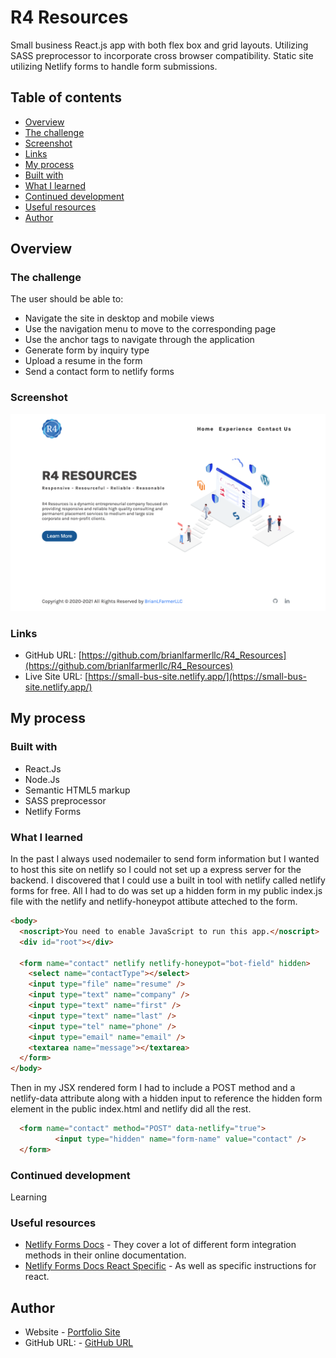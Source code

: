 # R4 Resources

Small business React.js app with both flex box and grid layouts. Utilizing SASS preprocessor to incorporate cross browser compatibility. Static site utilizing Netlify forms to handle form submissions.

## Table of contents

- [Overview](#overview)
- [The challenge](#the-challenge)
- [Screenshot](#screenshot)
- [Links](#links)
- [My process](#my-process)
- [Built with](#built-with)
- [What I learned](#what-i-learned)
- [Continued development](#continued-development)
- [Useful resources](#useful-resources)
- [Author](#author)

## Overview

### The challenge

The user should be able to:

- Navigate the site in desktop and mobile views
- Use the navigation menu to move to the corresponding page
- Use the anchor tags to navigate through the application
- Generate form by inquiry type
- Upload a resume in the form
- Send a contact form to netlify forms

### Screenshot

![](./screenshot.png)

### Links

- GitHub URL: [https://github.com/brianlfarmerllc/R4_Resources](https://github.com/brianlfarmerllc/R4_Resources)
- Live Site URL: [https://small-bus-site.netlify.app/](https://small-bus-site.netlify.app/)

## My process

### Built with

- React.Js
- Node.Js
- Semantic HTML5 markup
- SASS preprocessor
- Netlify Forms

### What I learned

In the past I always used nodemailer to send form information but I wanted to host this site on netlify so I could not set up a express server for the backend. I discovered that I could use a built in tool with netlify called netlify forms for free. All I had to do was set up a hidden form in my public index.js file with the netlify and netlify-honeypot attibute atteched to the form.

```html
<body>
  <noscript>You need to enable JavaScript to run this app.</noscript>
  <div id="root"></div>

  <form name="contact" netlify netlify-honeypot="bot-field" hidden>
    <select name="contactType"></select>
    <input type="file" name="resume" />
    <input type="text" name="company" />
    <input type="text" name="first" />
    <input type="text" name="last" />
    <input type="tel" name="phone" />
    <input type="email" name="email" />
    <textarea name="message"></textarea>
  </form>
</body>
```

Then in my JSX rendered form I had to include a POST method and a netlify-data attribute along with a hidden input to reference the hidden form element in the public index.html and netlify did all the rest.

```HTML
  <form name="contact" method="POST" data-netlify="true">
          <input type="hidden" name="form-name" value="contact" />
  </form>
```

### Continued development

Learning

### Useful resources

- [Netlify Forms Docs](https://docs.netlify.com/forms/setup/#more-forms-resources) - They cover a lot of different form integration methods in their online documentation.
- [Netlify Forms Docs React Specific](https://www.netlify.com/blog/2017/07/20/how-to-integrate-netlifys-form-handling-in-a-react-app/?_ga=2.53202667.234191971.1624120940-2092404297.1622132086) - As well as specific instructions for react.

## Author

- Website - [Portfolio Site](https://brianfarmerwebdev.netlify.app)
- GitHub URL: - [GitHub URL](https://github.com/brianlfarmerllc)
